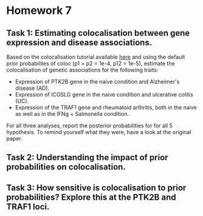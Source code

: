 # Homework 7

## Task 1: Estimating colocalisation between gene expression and disease associations.

Based on the colocalisation tutorial available [here](https://github.com/kauralasoo/MTAT.03.239_Bioinformatics/blob/master/colocalisation/Introduction_to_coloc.md) and using the default prior probabilites of coloc (p1 = p2 = 1e-4, p12 = 1e-5), estimate the colocalisation of genetic associations for the following traits:

 - Expression of PTK2B gene in the naive condition and Alzheimer's disease (AD).
 - Expression of ICOSLG gene in the naive condition and ulcerative colitis (UC).
 - Expression of the TRAF1 gene and rheumatoid arthritis, both in the naive as well as in the IFNg + Salmonella condition.

For all three analyses, report the posterior probabilities for for all 5 hypothesis. To remind yourself what they were, have a look at the original paper. 

## Task 2: Understanding the impact of prior probabilities on colocalisation.

## Task 3: How sensitive is colocalisation to prior probabilities? Explore this at the PTK2B and TRAF1 loci.


<!--stackedit_data:
eyJoaXN0b3J5IjpbLTYxNDU1Mjk1OCwtODc2MTQxMDc2LDIwMz
EzMzcxLC0xNTI3ODI1MDAxXX0=
-->